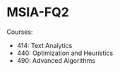 # MSIA-FQ2

Courses:
- 414: Text Analytics
- 440: Optimization and Heuristics
- 490: Advanced Algorithms
